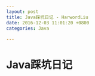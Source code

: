 ```yaml
---
layout: post
title: Java踩坑日记 - HarwordLiu
date: 2016-12-03 11:01:20 +0800
categories: Java
   
---
```


# Java踩坑日记

##